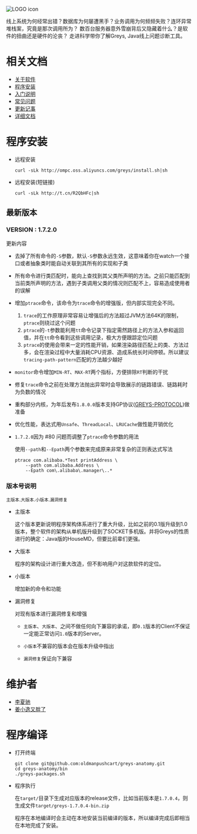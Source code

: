 ![LOGO icon](https://raw.githubusercontent.com/oldmanpushcart/images/master/greys/greys-logo-readme.png)

>
线上系统为何经常出错？数据库为何屡遭黑手？业务调用为何频频失败？连环异常堆栈案，究竟是那次调用所为？
数百台服务器意外雪崩背后又隐藏着什么？是软件的扭曲还是硬件的沦丧？
走进科学带你了解Greys, Java线上问题诊断工具。

# 相关文档

* [关于软件](https://github.com/oldmanpushcart/greys-anatomy/wiki/Home)
* [程序安装](https://github.com/oldmanpushcart/greys-anatomy/wiki/installing)
* [入门说明](https://github.com/oldmanpushcart/greys-anatomy/wiki/Getting-Start)
* [常见问题](https://github.com/oldmanpushcart/greys-anatomy/wiki/FAQ)
* [更新记事](https://github.com/oldmanpushcart/greys-anatomy/wiki/Chronicle)
* [详细文档](https://github.com/oldmanpushcart/greys-anatomy/wiki/greys-pdf)

# 程序安装

- 远程安装

  ```shell
  curl -sLk http://ompc.oss.aliyuncs.com/greys/install.sh|sh
  ```
  
- 远程安装(短链接)
  
  ```shell
  curl -sLk http://t.cn/R2QbHFc|sh
  ```

## 最新版本

### **VERSION :** 1.7.2.0

更新内容

- 去掉了所有命令的`-S`参数，默认`-S`参数永远生效，这意味着你在watch一个接口或者抽象类时能自动关联到其所有的实现和子类

- 所有命令进行类匹配时，能向上查找到其父类所声明的方法。之前只能匹配到当前类所声明的方法，遇到子类调用父类的情况则匹配不上，容易造成使用者的误解

- 增加`ptrace`命令，该命令为`trace`命令的增强版，但内部实现完全不同。

  1. `trace`的工作原理非常容易让增强后的方法超过JVM方法64K的限制，`ptrace`则绕过这个问题
  1. `ptrace`的`-t`参数能利用`tt`命令记录下指定需然路径上的方法入参和返回值，并在`tt`命令看到这些调用记录，极大方便跟踪定位问题
  1. `ptrace`的使用会带来一定的性能开销，如果渲染路径匹配上的类、方法过多，会在渲染过程中大量消耗CPU资源、造成系统长时间停顿。所以建议`tracing-path-pattern`匹配的方法越少越好

- `monitor`命令增加`MIN-RT`、`MAX-RT`两个指标，方便排除`RT`判断的干扰
  
- 修复`trace`命令之前在处理方法抛出异常时会导致展示的链路错误、链路耗时为负数的情况
  
- 重构部分内核，为年后发布`1.8.0.0`版本支持GP协议([GREYS-PROTOCOL](https://github.com/oldmanpushcart/greys-anatomy/wiki/GREYS-PROTOCOL))做准备  
  
- 优化性能，表达式用`Unsafe`、`ThreadLocal`、`LRUCache`做性能开销优化

- `1.7.2.0`因为 #80 问题而调整了`ptrace`命令参数的用法

  使用`--path`和`--Epath`两个参数来完成原来非常复杂的正则表达式写法
  
  ```shell
  ptrace com.alibaba.*Test printAddress \
      --path com.alibaba.Address \
      --Epath com\.alibaba\.manager\..*
  ```


### 版本号说明

`主版本`.`大版本`.`小版本`.`漏洞修复`

* 主版本

  这个版本更新说明程序架构体系进行了重大升级，比如之前的0.1版升级到1.0版本，整个软件的架构从单机版升级到了SOCKET多机版。并将Greys的性质进行的确定：Java版的HouseMD，但要比前辈们更强。

* 大版本

  程序的架构设计进行重大改造，但不影响用户对这款软件的定位。

* 小版本

  增加新的命令和功能

* 漏洞修复

  对现有版本进行漏洞修复和增强
  
  - `主版本`、`大版本`、之间不做任何向下兼容的承诺，即`0.1`版本的Client不保证一定能正常访问`1.0`版本的Server。

  - `小版本`不兼容的版本会在版本升级中指出

  - `漏洞修复`保证向下兼容

# 维护者

* [李夏驰](http://www.weibo.com/vlinux)
* [姜小逸又胖了](http://weibo.com/chengtd)


# 程序编译

- 打开终端

  ```shell
  git clone git@github.com:oldmanpushcart/greys-anatomy.git
  cd greys-anatomy/bin
  ./greys-packages.sh
  ```
  
- 程序执行

  在`target/`目录下生成对应版本的release文件，比如当前版本是`1.7.0.4`，则生成文件`target/greys-1.7.0.4-bin.zip`
  
  程序在本地编译时会主动在本地安装当前编译的版本，所以编译完成后即相当在本地完成了安装。
